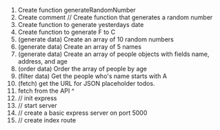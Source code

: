 1. Create function generateRandomNumber
2. Create comment // Create function that generates a random number
3. Create function to generate yesterdays date
4. Create function to generate F to C
5. (generate data) Create an array of 10 random numbers
6. (generate data) Create an array of 5 names
7. (generate data) Create an array of people objects with fields name, address, and age
8. (order data) Order the array of people by age
9. (filter data) Get the people who's name starts with A
10. (fetch) get the URL for JSON placeholder todos.
11. fetch from the API ^
12. // init express
13. // start server
14. // create a basic express server on port 5000
15. // create index route